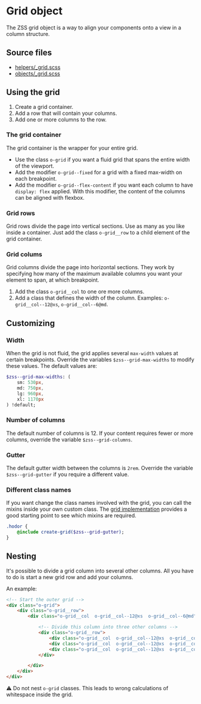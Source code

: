 # Grid object

The ZSS grid object is a way to align your components onto a view in a column structure.

## Source files

- [helpers/_grid.scss](../../src/helpers/_grid.scss)
- [objects/_grid.scss](../../src/objects/_grid.scss)

## Using the grid

1. Create a grid container.
2. Add a row that will contain your columns.
3. Add one or more columns to the row.

### The grid container

The grid container is the wrapper for your entire grid.

- Use the class `o-grid` if you want a fluid grid that spans the entire width of the viewport.
- Add the modifier `o-grid--fixed` for a grid with a fixed max-width on each breakpoint.
- Add the modifier `o-grid--flex-content` if you want each column to have `display: flex` applied. With this modifier, the content of the columns can be aligned with flexbox.

### Grid rows

Grid rows divide the page into vertical sections. Use as many as you like inside a container. Just add the class `o-grid__row` to a child element of the grid container.

### Grid colums

Grid columns divide the page into horizontal sections. They work by specifying how many of the maximum available columns you want your element to span, at which breakpoint.

1. Add the class `o-grid__col` to one ore more columns.
2. Add a class that defines the width of the column. Examples: `o-grid__col--12@xs`, `o-grid__col--6@md`.

## Customizing

### Width

When the grid is not fluid, the grid applies several `max-width` values at certain breakpoints. Override the variables `$zss--grid-max-widths` to modify these values. The default values are:

```sass
$zss--grid-max-widths: (
    sm: 530px,
    md: 750px,
    lg: 960px,
    xl: 1170px
) !default;
```

### Number of columns

The default number of columns is 12. If your content requires fewer or more columns, override the variable `$zss--grid-columns`.

### Gutter

The default gutter width between the columns is `2rem`. Override the variable `$zss--grid-gutter` if you require a different value.

### Different class names

If you want change the class names involved with the grid, you can call the mixins inside your own custom class. 
The [grid implementation](../../src/objects/_grid.scss) provides a good starting point to see which mixins are required.

```sass
.hodor {
    @include create-grid($zss--grid-gutter);
}
```

## Nesting

It's possible to divide a grid column into several other columns. All you have to do is start a new grid row and add your columns.

An example:

```html
<!-- Start the outer grid -->
<div class="o-grid">
    <div class="o-grid__row">
        <div class="o-grid__col  o-grid__col--12@xs  o-grid__col--6@md">

            <!-- Divide this column into three other columns -->
            <div class="o-grid__row">
                <div class="o-grid__col  o-grid__col--12@xs  o-grid__col--4@md"></div>
                <div class="o-grid__col  o-grid__col--12@xs  o-grid__col--4@md"></div>
                <div class="o-grid__col  o-grid__col--12@xs  o-grid__col--4@md"></div>
            </div>

        </div>
    </div>
</div>
```

⚠️ Do not nest `o-grid` classes. This leads to wrong calculations of whitespace inside the grid.
